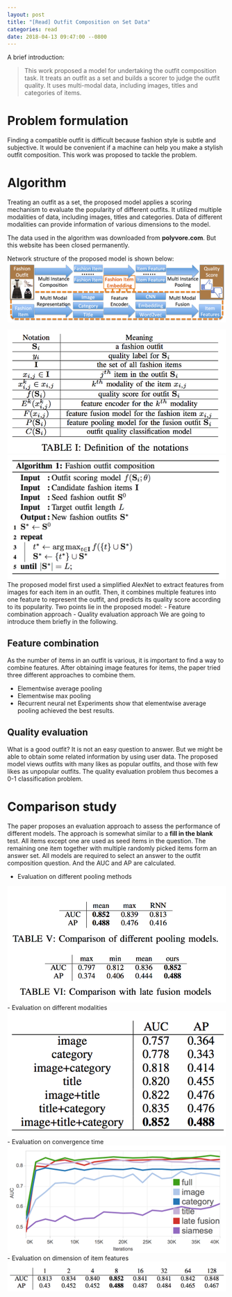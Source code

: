 ```yaml
---
layout: post
title: "[Read] Outfit Composition on Set Data"
categories: read
date: 2018-04-13 09:47:00 --0800
---
```


A brief introduction:

> This work proposed a model for undertaking the outfit composition task.
> It treats an outfit as a set and builds a scorer to judge the outfit quality.
> It uses multi-modal data, including images, titles and categories of items.

# Problem formulation
Finding a compatible outfit is difficult because fashion style is subtle and subjective.
It would be convenient if a machine can help you make a stylish outfit composition.
This work was proposed to tackle the problem.

# Algorithm
Treating an outfit as a set, the proposed model applies a scoring mechanism to evaluate the popularity
of different outfits. It utilized multiple modalities of data, including images, titles and categories.
Data of different modalities can provide information of various dimensions to the model.

The data used in the algorithm was downloaded from __polyvore.com__. But this website has been closed permanently.

Network structure of the proposed model is shown below:
![network](../assets/posts/2018-04-13/network.png)

<div>
  <img src="../assets/posts/2018-04-13/algo0.png" style="width=50%">
  <img src="../assets/posts/2018-04-13/algo1.png" style="width=50%">
</div>
The proposed model first used a simplified AlexNet to extract features from images for each item in an outfit.
Then, it combines multiple features into one feature to represent the outfit, and predicts its quality score
according to its popularity. Two points lie in the proposed model:
- Feature combination approach
- Quality evaluation approach
We are going to introduce them briefly in the following.

## Feature combination
As the number of items in an outfit is various, it is important to find a way to combine features.
After obtaining image features for items, the paper tried three different approaches to combine them.
- Elementwise average pooling
- Elementwise max pooling
- Recurrent neural net
Experiments show that elementwise average pooling achieved the best results.


## Quality evaluation
What is a good outfit? It is not an easy question to answer. But we might be able to obtain some related
information by using user data. The proposed model views outfits with many likes as popular outfits, and those
with few likes as unpopular outfits. The quality evaluation problem thus becomes a 0-1 classification problem.


# Comparison study
The paper proposes an evaluation approach to assess the performance of different models.
The approach is somewhat similar to a __fill in the blank__ test. All items except one are used as seed items
in the question. The remaining one item together with multiple randomly picked items form an answer set.
All models are required to select an answer to the outfit composition question. And the AUC and AP are calculated.

- Evaluation on different pooling methods
<img src="../assets/posts/2018-04-13/pool.png">
- Evaluation on different modalities
<img src="../assets/posts/2018-04-13/modal.png">
- Evaluation on convergence time
<img src="../assets/posts/2018-04-13/iter.png">
- Evaluation on dimension of item features
<img src="../assets/posts/2018-04-13/dim.png">
